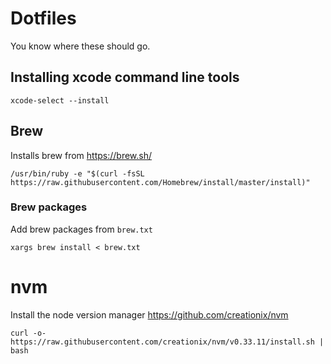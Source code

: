 # Dotfiles

You know where these should go.

## Installing xcode command line tools

    xcode-select --install

## Brew

Installs brew from https://brew.sh/

    /usr/bin/ruby -e "$(curl -fsSL https://raw.githubusercontent.com/Homebrew/install/master/install)"

### Brew packages

Add brew packages from `brew.txt`

    xargs brew install < brew.txt

# nvm

Install the node version manager https://github.com/creationix/nvm

    curl -o- https://raw.githubusercontent.com/creationix/nvm/v0.33.11/install.sh | bash
